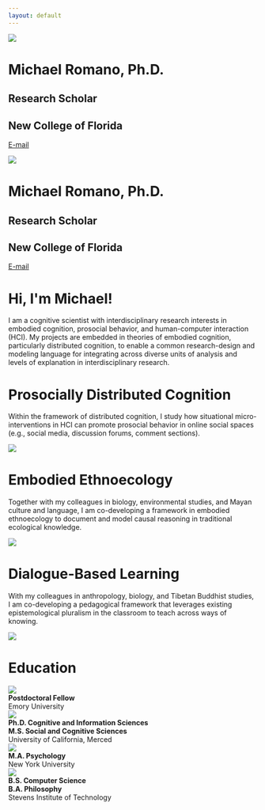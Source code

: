 ```yaml
---
layout: default
---
```


<div class="my-hero my-bg-color-profile">
  <img src="/assets/img/profile.jpg" class="my-profile">
  <h1>Michael Romano, Ph.D.</h1>
  <h2>Research Scholar</h2>
  <h2>New College of Florida</h2>
  <p><a href="mailto:mromano@ncf.edu">E-mail</a></p>
</div>

<div class="my-hero-align my-pad-top">
  <div class="my-flex my-col-center">
    <div class="my-col-40 my-hero-profile">
      <img src="/assets/img/profile.jpg">
    </div>
    <div class="my-col-60 my-hero-text">
      <h1>Michael Romano, Ph.D.</h1>
      <div class="my-header-thin">
        <h2>Research Scholar</h2>
        <h2>New College of Florida</h2>
      </div>
      <p><a href="mailto:mromano@ncf.edu">E-mail</a> </p>
    </div>
  </div>
</div>

# Hi, I'm Michael!

I am a cognitive scientist with interdisciplinary research interests in embodied cognition, prosocial behavior, and human-computer interaction (HCI). My projects are embedded in theories of embodied cognition, particularly distributed cognition, to enable a common research-design and modeling language for integrating across diverse units of analysis and levels of explanation in interdisciplinary research.

# Prosocially Distributed Cognition

Within the framework of distributed cognition, I study how situational micro-interventions in HCI can promote prosocial behavior in online social spaces (e.g., social media, discussion forums, comment sections).

<img src="/assets/img/prosocial.jpg">

# Embodied Ethnoecology

Together with my colleagues in biology, environmental studies, and Mayan culture and language, I am co-developing a framework in embodied ethnoecology to document and model causal reasoning in traditional ecological knowledge.

<img src="/assets/img/soil.jpg">

# Dialogue-Based Learning

With my colleagues in anthropology, biology, and Tibetan Buddhist studies, I am co-developing a pedagogical framework that leverages existing epistemological pluralism in the classroom to teach across ways of knowing.

<img src="/assets/img/knowledge.jpg">

# Education

<div class="my-flex-edu">
  <div class="my-edu-logo"><img src="/assets/img/emory.png"></div>
  <div>
    <b>Postdoctoral Fellow</b><br>
    Emory University
  </div>
</div>

<div class="my-flex-edu">
  <div class="my-edu-logo"><img src="/assets/img/ucmerced.png"></div>
  <div>
    <b>Ph.D. Cognitive and Information Sciences</b><br>
    <b>M.S. Social and Cognitive Sciences</b><br>
    University of California, Merced
  </div>
</div>

<div class="my-flex-edu">
  <div class="my-edu-logo"><img src="/assets/img/nyu.png"></div>
  <div>
    <b>M.A. Psychology</b><br>
    New York University
  </div>
</div>

<div class="my-flex-edu">
  <div class="my-edu-logo"><img src="/assets/img/stevens.png"></div>
  <div>
    <b>B.S. Computer Science</b><br>
    <b>B.A. Philosophy</b><br>
    Stevens Institute of Technology
  </div>
</div>

